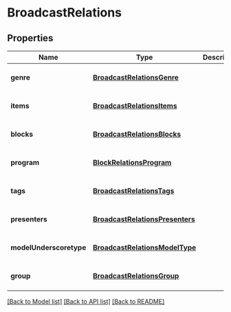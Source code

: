 # BroadcastRelations

## Properties
Name | Type | Description | Notes
------------ | ------------- | ------------- | -------------
**genre** | [**BroadcastRelationsGenre**](BroadcastRelationsGenre.md) |  | [optional] [default to null]
**items** | [**BroadcastRelationsItems**](BroadcastRelationsItems.md) |  | [optional] [default to null]
**blocks** | [**BroadcastRelationsBlocks**](BroadcastRelationsBlocks.md) |  | [optional] [default to null]
**program** | [**BlockRelationsProgram**](BlockRelationsProgram.md) |  | [optional] [default to null]
**tags** | [**BroadcastRelationsTags**](BroadcastRelationsTags.md) |  | [optional] [default to null]
**presenters** | [**BroadcastRelationsPresenters**](BroadcastRelationsPresenters.md) |  | [optional] [default to null]
**modelUnderscoretype** | [**BroadcastRelationsModelType**](BroadcastRelationsModelType.md) |  | [optional] [default to null]
**group** | [**BroadcastRelationsGroup**](BroadcastRelationsGroup.md) |  | [optional] [default to null]

[[Back to Model list]](../README.md#documentation-for-models) [[Back to API list]](../README.md#documentation-for-api-endpoints) [[Back to README]](../README.md)


